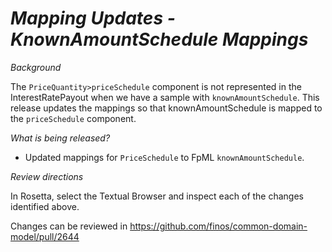 # _Mapping Updates - KnownAmountSchedule Mappings_

_Background_

The `PriceQuantity>priceSchedule` component is not represented in the InterestRatePayout when we have a sample with `knownAmountSchedule`. This release updates the mappings so that knownAmountSchedule is mapped to the `priceSchedule` component.

_What is being released?_

- Updated mappings for `PriceSchedule` to FpML `knownAmountSchedule`.

_Review directions_

In Rosetta, select the Textual Browser and inspect each of the changes identified above.

Changes can be reviewed in https://github.com/finos/common-domain-model/pull/2644

